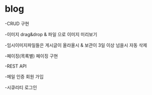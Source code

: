 # blog

-CRUD 구현

-이미지 drag&drop & 파일 으로 이미지 미리보기  

-임시이미지파일들은 게시글이 올라올시 & 보관이 3일 이상 넘을시 자동 삭제 

-페이징(목록별) 페이징 구현

-REST API 

-메일 인증 회원 가입 

-시큐리티 로그인 

